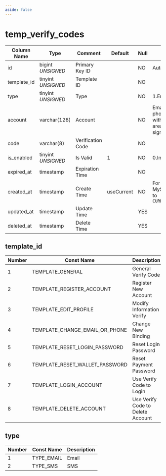 ```yaml
---
aside: false
---
```


# temp_verify_codes

| Column Name | Type | Comment | Default | Null | Remark |
| --- | --- | --- | --- | --- | --- |
| id | bigint *UNSIGNED* | Primary Key ID |  | NO | Auto Increment |
| template_id | tinyint *UNSIGNED* | Template ID |  | NO |  |
| type | tinyint *UNSIGNED* | Type |  | NO | 1.Email / 2.SMS |
| account | varchar(128) | Account |  | NO | Email or phone, phone number with international area code, no plus sign |
| code | varchar(8) | Verification Code |  | NO |  |
| is_enabled | tinyint *UNSIGNED* | Is Valid | 1 | NO | 0.Invalid / 1.Valid |
| expired_at | timestamp | Expiration Time |  | NO |  |
| created_at | timestamp | Create Time | useCurrent | NO | For example, MySQL defaults to `CURRENT_TIMESTAMP` |
| updated_at | timestamp | Update Time |  | YES |  |
| deleted_at | timestamp | Delete Time |  | YES |  |

## template_id

| Number | Const Name | Description |
| --- | --- | --- |
| 1 | TEMPLATE_GENERAL | General Verify Code |
| 2 | TEMPLATE_REGISTER_ACCOUNT | Register New Account |
| 3 | TEMPLATE_EDIT_PROFILE | Modify Information Verify |
| 4 | TEMPLATE_CHANGE_EMAIL_OR_PHONE | Change New Binding |
| 5 | TEMPLATE_RESET_LOGIN_PASSWORD | Reset Login Password |
| 6 | TEMPLATE_RESET_WALLET_PASSWORD | Reset Payment Password |
| 7 | TEMPLATE_LOGIN_ACCOUNT | Use Verify Code to Login |
| 8 | TEMPLATE_DELETE_ACCOUNT | Use Verify Code to Delete Account |

## type

| Number | Const Name | Description |
| --- | --- | --- |
| 1 | TYPE_EMAIL | Email |
| 2 | TYPE_SMS | SMS |
